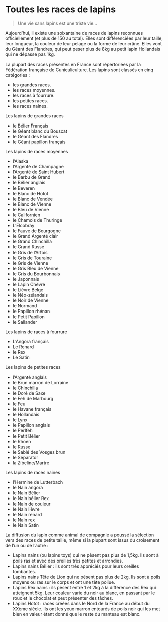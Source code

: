 # Toutes les races de lapins

> Une vie sans lapins est une triste vie...

Aujourd’hui, il existe une soixantaine de races de lapins reconnues officiellement (et plus de 150 au total). Elles sont différenciées par leur taille, leur longueur, la couleur de leur pelage ou la forme de leur crâne. Elles vont du Géant des Flandres, qui peut peser plus de 8kg au petit lapin Hollandais qui ne dépasse pas 1kg.

La plupart des races présentes en France sont répertoriées par la Fédération française de Cuniculiculture. Les lapins sont classés en cinq catégories :

- les grandes races.
- les races moyennes.
- les races à fourrure.
- les petites races.
- les races naines.

Les lapins de grandes races

- le Bélier Français
- le Géant blanc du Bouscat
- le Géant des Flandres
- le Géant papillon français

Les lapins de races moyennes

- l’Alaska
- l’Argenté de Champagne
- l’Argenté de Saint Hubert
- le Barbu de Grand
- le Bélier anglais
- le Beveren
- le Blanc de Hotot
- le Blanc de Vendée
- le Blanc de Vienne
- le Bleu de Vienne
- le Californien
- le Chamois de Thuringe
- L’Elcobray
- le Fauve de Bourgogne
- le Grand Argenté clair
- le Grand Chinchilla
- le Grand Russe
- le Gris de l’Artois
- le Gris de Touraine
- le Gris de Vienne
- le Gris Bleu de Vienne
- le Gris du Bourbonnais
- le Japonnais
- le Lapin Chèvre
- le Lièvre Belge
- le Néo-zélandais
- le Noir de Vienne
- le Normand
- le Papillon rhénan
- le Petit Papillon
- le Sallander

Les lapins de races à fourrure

- L’Angora français
- Le Renard
- le Rex
- Le Satin

Les lapins de petites races

- l’Argenté anglais
- le Brun marron de Lorraine
- le Chinchilla
- le Doré de Saxe
- le Feh de Marbourg
- le Feu
- le Havane français
- le Hollandais
- le Lynx
- le Papillon anglais
- le Perlfeh
- le Petit Bélier
- le Rhoen
- le Russe
- le Sablé des Vosges brun
- le Séparator
- la Zibeline/Martre

Les lapins de races naines

- l’Hermine de Lutterbach
- le Nain angora
- le Nain Bélier
- le Nain bélier Rex
- le Nain de couleur
- le Nain lièvre
- le Nain renard
- le Nain rex
- le Nain Satin

La diffusion du lapin comme animal de compagnie a poussé la sélection vers des races de petite taille, même si la plupart sont issus du croisement de l’un ou de l’autre :

- Lapins nains (ou lapins toys) qui ne pèsent pas plus de 1,5kg. Ils sont à poils ras et avec des oreilles très petites et arrondies.
- Lapins nains Bélier : ils sont très appréciés pour leurs oreilles tombantes.
- Lapins nains Tête de Lion qui ne pèsent pas plus de 2kg. Ils sont à poils moyens ou ras sur le corps et ont une tête poilue.
- Lapins Rex nains : ils pèsent entre 1 et 2kg à la différence des Rex qui atteignent 5kg. Leur couleur varie du noir au blanc, en passant par le roux et le chocolat et peut présenter des tâches.
- Lapins Hotot : races créées dans le Nord de la France au début du XXème siècle. Ils ont les yeux marron entourés de poils noir qui les met bien en valeur étant donné que le reste du manteau est blanc.
